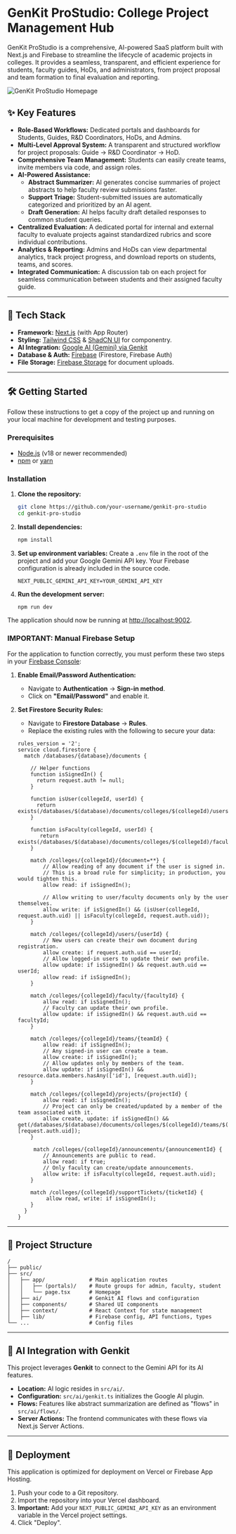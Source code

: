# GenKit ProStudio: College Project Management Hub

GenKit ProStudio is a comprehensive, AI-powered SaaS platform built with Next.js and Firebase to streamline the lifecycle of academic projects in colleges. It provides a seamless, transparent, and efficient experience for students, faculty guides, HoDs, and administrators, from project proposal and team formation to final evaluation and reporting.

![GenKit ProStudio Homepage](https://i.imgur.com/your-screenshot.png) <!-- Replace with a real screenshot URL -->

## ✨ Key Features

- **Role-Based Workflows:** Dedicated portals and dashboards for Students, Guides, R&D Coordinators, HoDs, and Admins.
- **Multi-Level Approval System:** A transparent and structured workflow for project proposals: Guide → R&D Coordinator → HoD.
- **Comprehensive Team Management:** Students can easily create teams, invite members via code, and assign roles.
- **AI-Powered Assistance:**
    - **Abstract Summarizer:** AI generates concise summaries of project abstracts to help faculty review submissions faster.
    - **Support Triage:** Student-submitted issues are automatically categorized and prioritized by an AI agent.
    - **Draft Generation:** AI helps faculty draft detailed responses to common student queries.
- **Centralized Evaluation:** A dedicated portal for internal and external faculty to evaluate projects against standardized rubrics and score individual contributions.
- **Analytics & Reporting:** Admins and HoDs can view departmental analytics, track project progress, and download reports on students, teams, and scores.
- **Integrated Communication:** A discussion tab on each project for seamless communication between students and their assigned faculty guide.

---

## 🚀 Tech Stack

- **Framework:** [Next.js](https://nextjs.org/) (with App Router)
- **Styling:** [Tailwind CSS](https://tailwindcss.com/) & [ShadCN UI](https://ui.shadcn.com/) for componentry.
- **AI Integration:** [Google AI (Gemini) via Genkit](https://firebase.google.com/docs/genkit)
- **Database & Auth:** [Firebase](https://firebase.google.com/) (Firestore, Firebase Auth)
- **File Storage:** [Firebase Storage](https://firebase.google.com/docs/storage) for document uploads.

---

## 🛠️ Getting Started

Follow these instructions to get a copy of the project up and running on your local machine for development and testing purposes.

### Prerequisites

- [Node.js](https://nodejs.org/en/) (v18 or newer recommended)
- [npm](https://www.npmjs.com/) or [yarn](https://yarnpkg.com/)

### Installation

1.  **Clone the repository:**
    ```bash
    git clone https://github.com/your-username/genkit-pro-studio
    cd genkit-pro-studio
    ```

2.  **Install dependencies:**
    ```bash
    npm install
    ```

3.  **Set up environment variables:**
    Create a `.env` file in the root of the project and add your Google Gemini API key. Your Firebase configuration is already included in the source code.
    ```env
    NEXT_PUBLIC_GEMINI_API_KEY=YOUR_GEMINI_API_KEY
    ```

4.  **Run the development server:**
    ```bash
    npm run dev
    ```

The application should now be running at [http://localhost:9002](http://localhost:9002).

### **IMPORTANT: Manual Firebase Setup**

For the application to function correctly, you must perform these two steps in your [Firebase Console](https://console.firebase.google.com/):

1.  **Enable Email/Password Authentication:**
    *   Navigate to **Authentication** -> **Sign-in method**.
    *   Click on **"Email/Password"** and enable it.

2.  **Set Firestore Security Rules:**
    *   Navigate to **Firestore Database** -> **Rules**.
    *   Replace the existing rules with the following to secure your data:
    ```
    rules_version = '2';
    service cloud.firestore {
      match /databases/{database}/documents {
        
        // Helper functions
        function isSignedIn() {
          return request.auth != null;
        }

        function isUser(collegeId, userId) {
          return exists(/databases/$(database)/documents/colleges/$(collegeId)/users/$(userId));
        }

        function isFaculty(collegeId, userId) {
           return exists(/databases/$(database)/documents/colleges/$(collegeId)/faculty/$(userId));
        }

        match /colleges/{collegeId}/{document=**} {
            // Allow reading of any document if the user is signed in.
            // This is a broad rule for simplicity; in production, you would tighten this.
            allow read: if isSignedIn();

            // Allow writing to user/faculty documents only by the user themselves.
            allow write: if isSignedIn() && (isUser(collegeId, request.auth.uid) || isFaculty(collegeId, request.auth.uid));
        }

        match /colleges/{collegeId}/users/{userId} {
            // New users can create their own document during registration.
            allow create: if request.auth.uid == userId;
            // Allow logged-in users to update their own profile.
            allow update: if isSignedIn() && request.auth.uid == userId;
            allow read: if isSignedIn();
        }

        match /colleges/{collegeId}/faculty/{facultyId} {
            allow read: if isSignedIn();
            // Faculty can update their own profile.
            allow update: if isSignedIn() && request.auth.uid == facultyId;
        }

        match /colleges/{collegeId}/teams/{teamId} {
            allow read: if isSignedIn();
            // Any signed-in user can create a team.
            allow create: if isSignedIn();
            // Allow updates only by members of the team.
            allow update: if isSignedIn() && resource.data.members.hasAny(['id'], [request.auth.uid]);
        }

        match /colleges/{collegeId}/projects/{projectId} {
            allow read: if isSignedIn();
            // Project can only be created/updated by a member of the team associated with it.
            allow create, update: if isSignedIn() && get(/databases/$(database)/documents/colleges/$(collegeId)/teams/$(request.resource.data.teamId)).data.members.hasAny(['id'], [request.auth.uid]);
        }

         match /colleges/{collegeId}/announcements/{announcementId} {
            // Announcements are public to read.
            allow read: if true;
            // Only faculty can create/update announcements.
            allow write: if isFaculty(collegeId, request.auth.uid);
        }

        match /colleges/{collegeId}/supportTickets/{ticketId} {
             allow read, write: if isSignedIn();
        }
      }
    }
    ```

---

## 📂 Project Structure

```
/
├── public/
├── src/
│   ├── app/              # Main application routes
│   │   ├── (portals)/    # Route groups for admin, faculty, student
│   │   └── page.tsx      # Homepage
│   ├── ai/               # Genkit AI flows and configuration
│   ├── components/       # Shared UI components
│   ├── context/          # React Context for state management
│   ├── lib/              # Firebase config, API functions, types
└── ...                   # Config files
```

---

## 🤖 AI Integration with Genkit

This project leverages **Genkit** to connect to the Gemini API for its AI features.

- **Location:** AI logic resides in `src/ai/`.
- **Configuration:** `src/ai/genkit.ts` initializes the Google AI plugin.
- **Flows:** Features like abstract summarization are defined as "flows" in `src/ai/flows/`.
- **Server Actions:** The frontend communicates with these flows via Next.js Server Actions.

---

## 🚀 Deployment

This application is optimized for deployment on Vercel or Firebase App Hosting.

1.  Push your code to a Git repository.
2.  Import the repository into your Vercel dashboard.
3.  **Important:** Add your `NEXT_PUBLIC_GEMINI_API_KEY` as an environment variable in the Vercel project settings.
4.  Click "Deploy".

